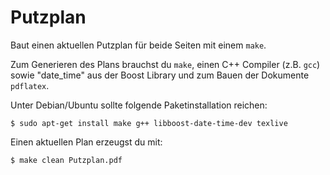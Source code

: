 # Putzplan

Baut einen aktuellen Putzplan für beide Seiten mit einem `make`.

Zum Generieren des Plans brauchst du `make`, einen C++ Compiler (z.B. `gcc`) sowie "date\_time" aus der Boost Library und zum Bauen der Dokumente `pdflatex`.

Unter Debian/Ubuntu sollte folgende Paketinstallation reichen:
```
$ sudo apt-get install make g++ libboost-date-time-dev texlive
```
Einen aktuellen Plan erzeugst du mit:
```
$ make clean Putzplan.pdf
```

